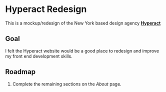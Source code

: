 # Hyperact Redesign

This is a mockup/redesign of the New York based design agency [**Hyperact**](http://hyperakt.com/about/)

## Goal
I felt the Hyperact website would be a good place to redesign and improve my front end development skills.

## Roadmap
1. Complete the remaining sections on the *About* page.